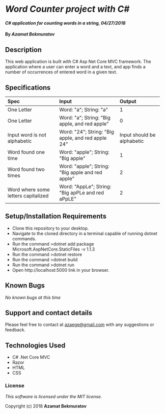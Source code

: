 # _Word Counter project with C#_

#### _C# application for counting words in a string, 04/27/2018_

#### By _**Azamat Bekmuratov**_

## Description
This web application is built with C# Asp Net Core MVC framework. The application where a user can enter a word and a text, and app finds a number of occurrences of entered word in a given text.

## Specifications

| Spec | Input | Output |
| :------------- | :------------- | :------------- |
| One Letter | Word: "a"; String: "a" | 1 |
| One Letter | Word: "a"; String: "Big apple, and red apple" | 0 |
| Input word is not alphabetic | Word: "24"; String: "Big apple, and red apple 24" | Input should be alphabetic |
| Word found one time | Word: "apple"; String: "Big apple" | 1 |
| Word found two times | Word: "apple"; String: "Big apple and red apple" | 2 |
| Word where some letters capitalized | Word: "AppLe"; String: "Big apPLe and red aPpLE" | 2 |

## Setup/Installation Requirements

* Clone this repository to your desktop.
* Navigate to the cloned directory in a terminal capable of running dotnet commands.
* Run the command >dotnet add package Microsoft.AspNetCore.StaticFiles -v 1.1.3
* Run the command >dotnet restore
* Run the command >dotnet build
* Run the command >dotnet run
* Open http://localhost:5000 link in your browser.

## Known Bugs

_No known bugs at this time_

## Support and contact details

Please feel free to contact at azaege@gmail.com with any suggestions or feedback.

## Technologies Used
* C# .Net Core MVC
* Razor
* HTML
* CSS

### License

*This software is licensed under the MIT license.*

Copyright (c) 2018 **Azamat Bekmuratov**
